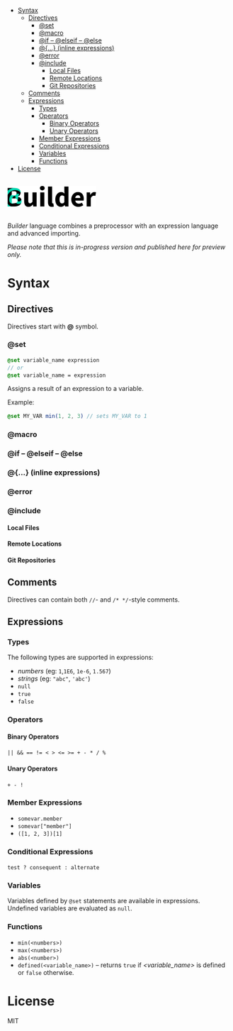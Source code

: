<!-- START doctoc generated TOC please keep comment here to allow auto update -->
<!-- DON'T EDIT THIS SECTION, INSTEAD RE-RUN doctoc TO UPDATE -->


- [Syntax](#syntax)
  - [Directives](#directives)
    - [@set](#@set)
    - [@macro](#@macro)
    - [@if – @elseif – @else](#@if-%E2%80%93-@elseif-%E2%80%93-@else)
    - [@{...} (inline expressions)](#@-inline-expressions)
    - [@error](#@error)
    - [@include](#@include)
      - [Local Files](#local-files)
      - [Remote Locations](#remote-locations)
      - [Git Repositories](#git-repositories)
  - [Comments](#comments)
  - [Expressions](#expressions)
    - [Types](#types)
    - [Operators](#operators)
      - [Binary Operators](#binary-operators)
      - [Unary Operators](#unary-operators)
    - [Member Expressions](#member-expressions)
    - [Conditional Expressions](#conditional-expressions)
    - [Variables](#variables)
    - [Functions](#functions)
- [License](#license)

<!-- END doctoc generated TOC please keep comment here to allow auto update -->


<br /><img src=docs/logo.png width=200 alt=Builder><br /><br />

_Builder_ language combines a preprocessor with an expression language and advanced importing.

_Please note that this is in-progress version and published here for preview only._

# Syntax

## Directives

Directives start with __@__ symbol.

### @set

```sass
@set variable_name expression
// or
@set variable_name = expression
```

Assigns a result of an expression to a variable.

Example:

```sass
@set MY_VAR min(1, 2, 3) // sets MY_VAR to 1
```

### @macro

### @if – @elseif – @else

### @{...} (inline expressions)

### @error

### @include

#### Local Files
#### Remote Locations
#### Git Repositories

## Comments

Directives can contain both `//`- and `/* */`-style comments.

## Expressions

### Types

The following types are supported in expressions:

- _numbers_ (eg: `1`,`1E6`, `1e-6`, `1.567`)
- _strings_ (eg: `"abc"`, `'abc'`)
- `null`
- `true`
- `false`

### Operators

#### Binary Operators

`|| && == != < > <= >= + - * / %`

#### Unary Operators

`+ - !`

### Member Expressions

- `somevar.member`
- `somevar["member"]`
- `([1, 2, 3])[1]`

### Conditional Expressions

`test ? consequent : alternate`

### Variables

Variables defined by `@set` statements are available in expressions. Undefined variables are evaluated as `null`.

### Functions

- `min(<numbers>)`
- `max(<numbers>)`
- `abs(<number>)`
- `defined(<variable_name>)` – returns `true` if _<variable_name>_ is defined or `false` otherwise.

# License

MIT
